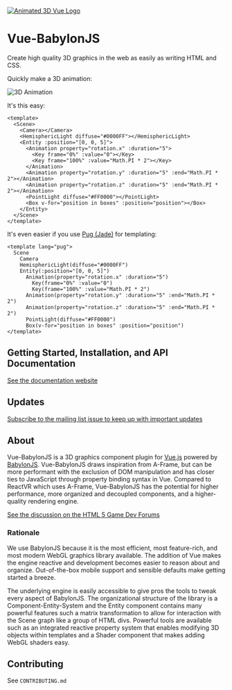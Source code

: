 [![Animated 3D Vue Logo](https://thumbs.gfycat.com/PinkPiercingBull-size_restricted.gif)](https://beg-in.github.io/vue-babylonjs/)
# Vue-BabylonJS

Create high quality 3D graphics in the web as easily as writing HTML and CSS.

Quickly make a 3D animation:

![3D Animation](https://thumbs.gfycat.com/WhiteTangibleIndianspinyloach-size_restricted.gif)

It's this easy:

```vue
<template>
  <Scene>
    <Camera></Camera>
    <HemisphericLight diffuse="#0000FF"></HemisphericLight>
    <Entity :position="[0, 0, 5]">
      <Animation property="rotation.x" :duration="5">
        <Key frame="0%" :value="0"></Key>
        <Key frame="100%" :value="Math.PI * 2"></Key>
      </Animation>
      <Animation property="rotation.y" :duration="5" :end="Math.PI * 2"></Animation>
      <Animation property="rotation.z" :duration="5" :end="Math.PI * 2"></Animation>
      <PointLight diffuse="#FF0000"></PointLight>
      <Box v-for="position in boxes" :position="position"></Box>
    </Entity>
  </Scene>
</template>
```

It's even easier if you use [Pug (Jade)](https://pugjs.org) for templating:

```vue
<template lang="pug">
  Scene
    Camera
    HemisphericLight(diffuse="#0000FF")
    Entity(:position="[0, 0, 5]")
      Animation(property="rotation.x" :duration="5")
        Key(frame="0%" :value="0")
        Key(frame="100%" :value="Math.PI * 2")
      Animation(property="rotation.y" :duration="5" :end="Math.PI * 2")
      Animation(property="rotation.z" :duration="5" :end="Math.PI * 2")
      PointLight(diffuse="#FF0000")
      Box(v-for="position in boxes" :position="position")
</template>
```

## Getting Started, Installation, and API Documentation

[See the documentation website](https://beg-in.github.io/vue-babylonjs/)

## Updates

[Subscribe to the mailing list issue to keep up with important updates](https://github.com/Beg-in/vue-babylonjs/issues/1)

## About

Vue-BabylonJS is a 3D graphics component plugin for [Vue.js](https://vuejs.org/) powered by [BabylonJS](https://www.babylonjs.com/).
Vue-BabylonJS draws inspiration from A-Frame, but can be more performant with the exclusion of DOM manipulation and has closer ties to JavaScript through property binding syntax in Vue. Compared to ReactVR which uses A-Frame, Vue-BabylonJS has the potential for higher performance, more organized and decoupled components, and a higher-quality rendering engine. 

[See the discussion on the HTML 5 Game Dev Forums](http://www.html5gamedevs.com/topic/35379-vue-integration-like-a-frame/)

### Rationale

We use BabylonJS because it is the most efficient, most feature-rich, and most modern WebGL graphics library available. The addition of Vue makes the engine reactive and development becomes easier to reason about and organize. Out-of-the-box mobile support and sensible defaults make getting started a breeze.

The underlying engine is easily accessible to give pros the tools to tweak every aspect of BabylonJS. The organizational structure of the library is a Component-Entity-System and the Entity component contains many powerful features such a matrix transformation to allow for interaction with the Scene graph like a group of HTML divs. Powerful tools are available such as an integrated reactive property system that enables modifying 3D objects within templates and a Shader component that makes adding WebGL shaders easy.

## Contributing

See `CONTRIBUTING.md`
